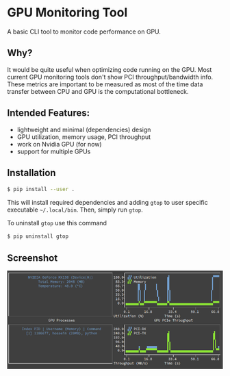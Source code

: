 # GPU Monitoring Tool
A basic CLI tool to monitor code performance on GPU. 

## Why?
It would be quite useful when optimizing code running on the GPU.
Most current GPU monitoring tools don't show PCI throughput/bandwidth info. 
These metrics are important to be measured as most of the time data transfer between CPU and GPU is the computational bottleneck.  

## Intended Features:
- lightweight and minimal (dependencies) design
- GPU utilization, memory usage, PCI throughput
- work on Nvidia GPU (for now)
- support for multiple GPUs

## Installation
```bash
$ pip install --user .
```
This will install required dependencies and adding `gtop` to user specific executable `~/.local/bin`.
Then, simply run `gtop`.

To uninstall `gtop` use this command
```bash
$ pip uninstall gtop
```

## Screenshot
<img src="docs/images/screenshot.png" alt="demo" width="700"/>
